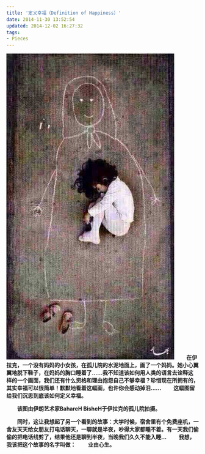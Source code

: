```yaml
---
title: '定义幸福（Definition of Happiness）'
date: 2014-11-30 13:52:54
updated: 2014-12-02 16:27:32
tags: 
- Pieces
---
```


![](定义幸福（definition-of-happiness）/1.jpg)
**&emsp;&emsp;在伊拉克，一个没有妈妈的小女孩，在孤儿院的水泥地面上，画了一个妈妈。她小心翼翼地脱下鞋子，在妈妈的胸口睡着了......我不知道该如何用人类的语言去诠释这样的一个画面，我们还有什么资格和理由抱怨自己不够幸福？珍惜现在所拥有的，其实幸福可以很简单！默默地看着这幅画，也许你会感动掉泪......**
**&emsp;&emsp;这幅图留给我们沉思到底该如何定义幸福。**

**&emsp;&emsp;该图由伊朗艺术家BahareH BisheH于伊拉克的孤儿院拍摄。**

**&emsp;&emsp;同时，这让我想起了另一个看到的故事：大学时候，宿舍里有个免费座机，一舍友天天给女朋友打电话聊天，一聊就是半夜，吵得大家都睡不着。有一天我们偷偷的把电话线剪了，结果他还是聊到半夜，当晚我们久久不能入睡...**
**&emsp;&emsp;我想，我该把这个故事的名字叫做：**
**&emsp;&emsp;业由心生。**
